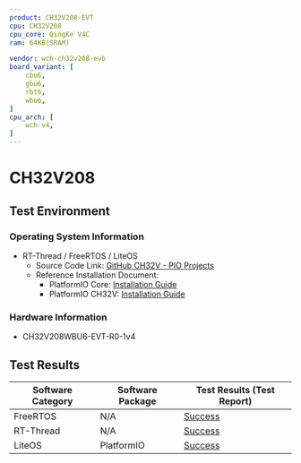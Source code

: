 ```yaml
---
product: CH32V208-EVT
cpu: CH32V208
cpu_core: QingKe V4C
ram: 64KB(SRAM)

vendor: wch-ch32v208-evb
board_variant: [
    cbu6,
    gbu6,
    rbt6,
    wbu6,
]
cpu_arch: [
    wch-v4,
]
---
```


# CH32V208

## Test Environment

### Operating System Information

- RT-Thread / FreeRTOS / LiteOS
    - Source Code Link: [GitHub CH32V - PIO Projects](https://github.com/Community-PIO-CH32V/ch32-pio-projects)
    - Reference Installation Document:
        - PlatformIO Core: [Installation Guide](https://docs.platformio.org/en/latest/core/installation/index.html)
        - PlatformIO CH32V: [Installation Guide](https://pio-ch32v.readthedocs.io/en/latest/installation.html)

### Hardware Information

- CH32V208WBU6-EVT-R0-1v4

## Test Results

| Software Category | Software Package | Test Results (Test Report) |
| ----------------- | ---------------- | -------------------------- |
| FreeRTOS          | N/A              | [Success][FreeRTOS]        |
| RT-Thread         | N/A              | [Success][RTThread]        |
| LiteOS            | PlatformIO       | [Success][LiteOS]          |

[FreeRTOS]: ./FreeRTOS/README.md
[RTThread]: ./RT-Thread/README.md
[LiteOS]: ./LiteOS/README.md
